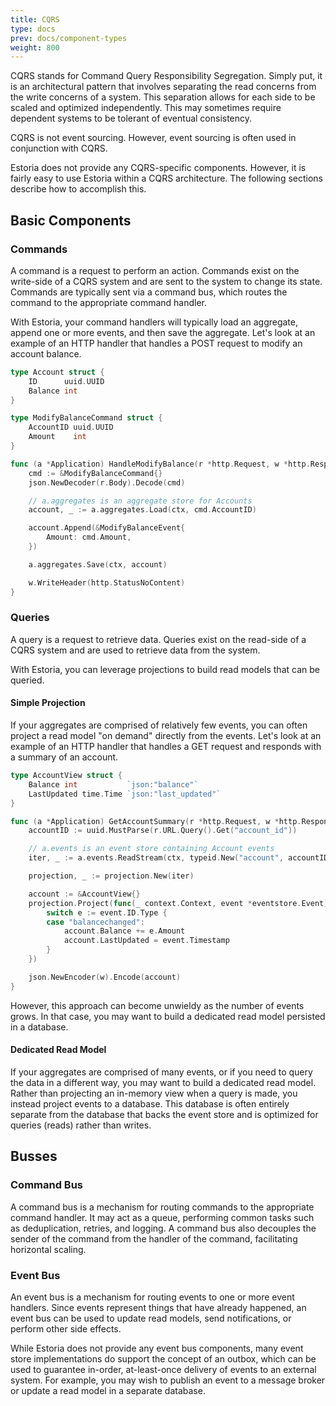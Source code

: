 ```yaml
---
title: CQRS
type: docs
prev: docs/component-types
weight: 800
---
```


CQRS stands for Command Query Responsibility Segregation. Simply put, it is an architectural pattern that involves separating the read concerns from the write concerns of a system. This separation allows for each side to be scaled and optimized independently. This may sometimes require dependent systems to be tolerant of eventual consistency.

CQRS is not event sourcing. However, event sourcing is often used in conjunction with CQRS.

Estoria does not provide any CQRS-specific components. However, it is fairly easy to use Estoria within a CQRS architecture. The following sections describe how to accomplish this.

## Basic Components

### Commands

A command is a request to perform an action. Commands exist on the write-side of a CQRS system and are sent to the system to change its state. Commands are typically sent via a command bus, which routes the command to the appropriate command handler.

With Estoria, your command handlers will typically load an aggregate, append one or more events, and then save the aggregate. Let's look at an example of an HTTP handler that handles a POST request to modify an account balance.

```go
type Account struct {
    ID      uuid.UUID
    Balance int
}

type ModifyBalanceCommand struct {
    AccountID uuid.UUID
    Amount    int
}

func (a *Application) HandleModifyBalance(r *http.Request, w *http.ResponseWriter) {
    cmd := &ModifyBalanceCommand{}
    json.NewDecoder(r.Body).Decode(cmd)

    // a.aggregates is an aggregate store for Accounts
    account, _ := a.aggregates.Load(ctx, cmd.AccountID)

    account.Append(&ModifyBalanceEvent{
        Amount: cmd.Amount,
    })

    a.aggregates.Save(ctx, account)

    w.WriteHeader(http.StatusNoContent)
}
```

### Queries

A query is a request to retrieve data. Queries exist on the read-side of a CQRS system and are used to retrieve data from the system.

With Estoria, you can leverage projections to build read models that can be queried.

#### Simple Projection

If your aggregates are comprised of relatively few events, you can often project a read model "on demand" directly from the events. Let's look at an example of an HTTP handler that handles a GET request and responds with a summary of an account.

```go
type AccountView struct {
    Balance int           `json:"balance"`
    LastUpdated time.Time `json:"last_updated"`
}

func (a *Application) GetAccountSummary(r *http.Request, w *http.ResponseWriter) {
    accountID := uuid.MustParse(r.URL.Query().Get("account_id"))

    // a.events is an event store containing Account events
    iter, _ := a.events.ReadStream(ctx, typeid.New("account", accountID)), eventstore.ReadStreamOptions{})

    projection, _ := projection.New(iter)

    account := &AccountView{}
    projection.Project(func(_ context.Context, event *eventstore.Event) {
        switch e := event.ID.Type {
        case "balancechanged":
            account.Balance += e.Amount
            account.LastUpdated = event.Timestamp
        }
    })

    json.NewEncoder(w).Encode(account)
}
```

However, this approach can become unwieldy as the number of events grows. In that case, you may want to build a dedicated read model persisted in a database.

#### Dedicated Read Model

If your aggregates are comprised of many events, or if you need to query the data in a different way, you may want to build a dedicated read model. Rather than projecting an in-memory view when a query is made, you instead project events to a database. This database is often entirely separate from the database that backs the event store and is optimized for queries (reads) rather than writes.

## Busses

### Command Bus

A command bus is a mechanism for routing commands to the appropriate command handler. It may act as a queue, performing common tasks such as deduplication, retries, and logging. A command bus also decouples the sender of the command from the handler of the command, facilitating horizontal scaling.

### Event Bus

An event bus is a mechanism for routing events to one or more event handlers. Since events represent things that have already happened, an event bus can be used to update read models, send notifications, or perform other side effects.

While Estoria does not provide any event bus components, many event store implementations do support the concept of an outbox, which can be used to guarantee in-order, at-least-once delivery of events to an external system. For example, you may wish to publish an event to a message broker or update a read model in a separate database.
